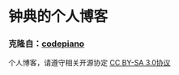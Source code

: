 # 钟典的个人博客

### 克隆自：[codepiano](https://codepiano.github.io)

个人博客，请遵守相关开源协定 [CC BY-SA 3.0协议](http://creativecommons.org/licenses/by-sa/3.0/deed.zh)
